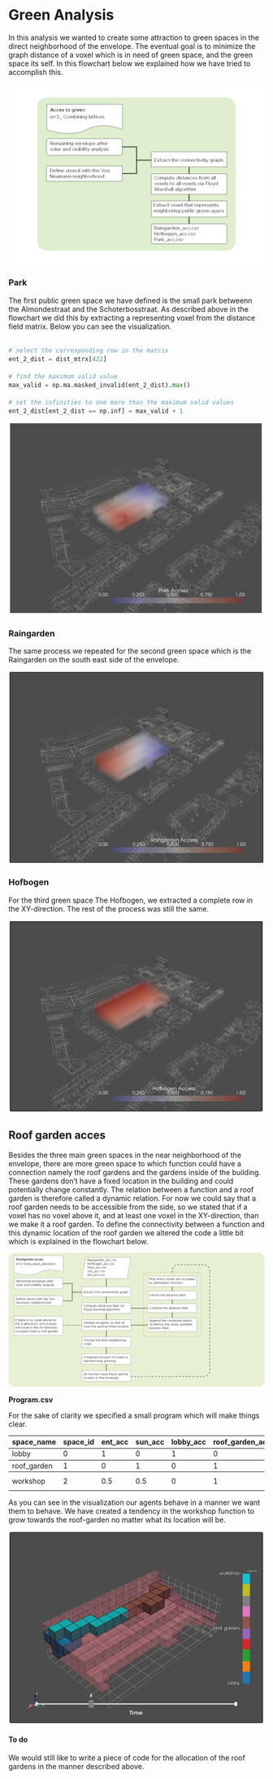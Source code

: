 # Green Analysis

In this analysis we wanted to create some attraction to green spaces in the direct neighborhood of the envelope. The eventual goal is to minimize the graph distance of a voxel which is in need of green space, and the green space its self. In this flowchart below we explained how we have tried to accomplish this.

![title](../../../img/Flowchart_green_acces.png)

### Park

The first public green space we have defined is the small park betweenn the Almondestraat and the Schoterbosstraat. As described above in the flowchart we did this by extracting a representing voxel from the distance field matrix. Below you can see the visualization. 

``` python

# select the corresponding row in the matrix
ent_2_dist = dist_mtrx[422]

# find the maximum valid value
max_valid = np.ma.masked_invalid(ent_2_dist).max()

# set the infinities to one more than the maximum valid values
ent_2_dist[ent_2_dist == np.inf] = max_valid + 1

```

![title](../../../img/Park.png)

### Raingarden

The same process we repeated for the second green space which is the Raingarden on the south east side of the envelope.

![title](../../../img/Raingarden.PNG)

### Hofbogen

For the third green space The Hofbogen, we extracted a complete row in the XY-direction. The rest of the process was still the same.

![title](../../../img/Hofbogen.png)

## Roof garden acces

Besides the three main green spaces in the near neighborhood of the envelope, there are more green space to which function could have a connection namely the roof gardens and the gardens inside of the building. These gardens don’t have a fixed location in the building and could potentially change constantly. The relation between a function and a roof garden is therefore called a dynamic relation. For now we could say that a roof garden needs to be accessible from the side, so we stated that if a voxel has no voxel above it, and at least one voxel in the XY-direction, than we make it a roof garden. To define the connectivity between a function and this dynamic location of the roof garden we altered the code a little bit which is explained in the flowchart below.

![title](../../../img/Flowchart_roofgarden_acces.png)



**Program.csv**

For the sake of clarity we specified a small program which will make things clear.

<table><thead><tr class="header"><th>space_name</th><th>space_id</th><th>ent_acc</th><th>sun_acc</th><th>lobby_acc</th><th>roof_garden_acc</th><th>workshop_acc

</th></tr></thead><tbody><tr class="odd"><td>lobby</td><td>0</td><td>1</td><td>0</td><td>1</td><td>0</td><td>0
</th></tr></thead><tbody><tr class="odd"><td>roof_garden</td><td>1</td><td>0</td><td>1</td><td>0</td><td>1</td><td>0
</th></tr></thead><tbody><tr class="odd"><td>workshop</td><td>2</td><td>0.5</td><td>0.5</td><td>0</td><td>1</td><td>1
</p></td></tr></tbody></table>



As you can see in the visualization our agents behave in a manner we want them to behave. We have created a tendency in the workshop function to grow towards the roof-garden no matter what its location will be.

![title](../../../img/W+2_mcda_seed_allocation_atraction.PNG)

#### To do

We would still like to write a piece of code for the allocation of the roof gardens in the manner described above. 